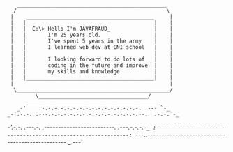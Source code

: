        ________________________________________________
      /                                                \
     |    _________________________________________     |
     |   |                                         |    |
     |   |  C:\> Hello I'm JAVAFRAUD_              |    |
     |   |       I'm 25 years old.                 |    |
     |   |       I've spent 5 years in the army    |    |
     |   |       I learned web dev at ENI school   |    |
     |   |                                         |    |
     |   |       I looking forward to do lots of   |    |
     |   |       coding in the future and improve  |    |
     |   |       my skills and knowledge.          |    |
     |   |_________________________________________|    |
     |                                                  |
      \_________________________________________________/
             \___________________________________/
          ___________________________________________
       _-'    .-.-.-.-.-.-.-.-.-.-.-.-.-.-.-.-.  --- `-_
    _-'.-.-. .---.-.-.-.-.-.-.-.-.-.-.-.-.-.-.--.  .-.-.`-_
  _-'.-.-. .---.-. .-------------------------. .---.-.-.-.`-_
:-------------------------------------------------------------:
`---._.-------------------------------------------------._.---'

<!---
JavaFraud/JavaFraud is a ✨ special ✨ repository because its `README.md` (this file) appears on your GitHub profile.
You can click the Preview link to take a look at your changes.
--->
